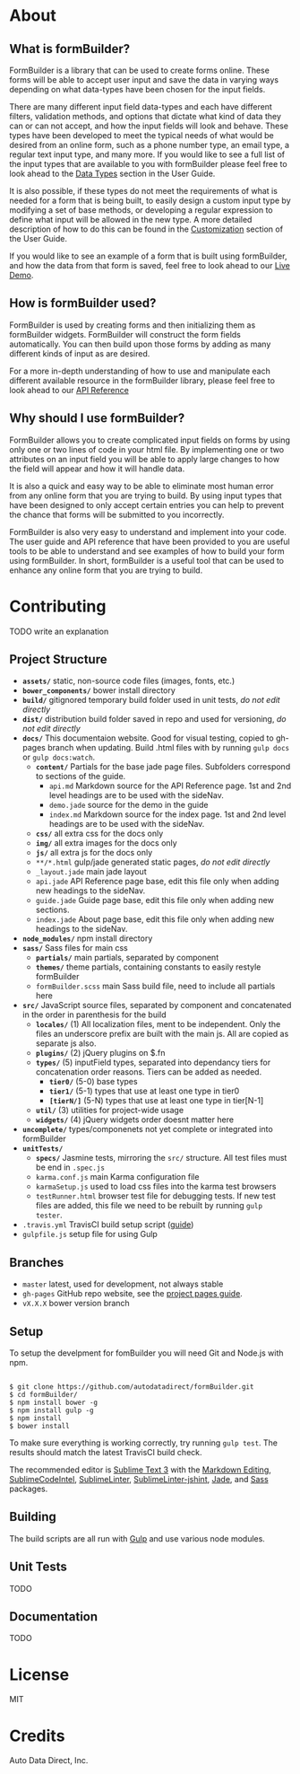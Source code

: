 # About

## What is formBuilder?
FormBuilder is a library that can be used to create forms online. These forms will be able to accept user input and save the data in varying ways depending on what data-types have been chosen for the input fields.

There are many different input field data-types and each have different filters, validation methods, and options that dictate what kind of data they can or can not accept, and how the input fields will look and behave. These types have been developed to meet the typical needs of what would be desired from an online form, such as a phone number type, an email type, a regular text input type, and many more. If you would like to see a full list of the input types that are available to you with formBuilder please feel free to look ahead to the <a href="./guide.html#dataTypes">Data Types</a> section in the User Guide. 

It is also possible, if these types do not meet the requirements of what is needed for a form that is being built, to easily design a custom input type by modifying a set of base methods, or developing a regular expression to define what input will be allowed in the new type. A more detailed description of how to do this can be found in the <a href="./guide.html#customization">Customization</a> section of the User Guide.

If you would like to see an example of a form that is built using formBuilder, and how the data from that form is saved, feel free to look ahead to our <a href="./guide.html#demo">Live Demo</a>. 

## How is formBuilder used?
FormBuilder is used by creating forms and then initializing them as formBuilder widgets. FormBuilder will construct the form fields automatically. You can then build upon those forms by adding as many different kinds of input as are desired. 

For a more in-depth understanding of how to use and manipulate each different available resource in the formBuilder library, please feel free to look ahead to our <a href='./api.html#widgets'>[API Reference]()</a>

## Why should I use formBuilder?
FormBuilder allows you to create complicated input fields on forms by using only one or two lines of code in your html file. By implementing one or two attributes on an input field you will be able to apply large changes to how the field will appear and how it will handle data.

It is also a quick and easy way to be able to eliminate most human error from any online form that you are trying to build. By using input types that have been designed to only accept certain entries you can help to prevent the chance that forms will be submitted to you incorrectly. 

FormBuilder is also very easy to understand and implement into your code. The user guide and API reference that have been provided to you are useful tools to be able to understand and see examples of how to build your form using formBuilder. In short, formBuilder is a useful tool that can be used to enhance any online form that you are trying to build.


# Contributing
TODO write an explanation

## Project Structure

* **`assets/`** static, non-source code files (images, fonts, etc.)
* **`bower_components/`** bower install directory
* **`build/`** gitignored temporary build folder used in unit tests, *do not edit directly*
* **`dist/`** distribution build folder saved in repo and used for versioning, *do not edit directly*
* **`docs/`** This documentaion website. Good for visual testing, copied to gh-pages branch when updating. Build .html files with by running `gulp docs` or `gulp docs:watch`.
    - **`content/`** Partials for the base jade page files. Subfolders correspond to sections of the guide.
        + `api.md` Markdown source for the API Reference page. 1st and 2nd level headings are to be used with the sideNav.
        + `demo.jade` source for the demo in the guide
        + `index.md` Markdown source for the index page. 1st and 2nd level headings are to be used with the sideNav.
    - **`css/`** all extra css for the docs only
    - **`img/`** all extra images for the docs only
    - **`js/`** all extra js for the docs only
    - `**/*.html` gulp/jade generated static pages, *do not edit directly* 
    - `_layout.jade` main jade layout
    - `api.jade` API Reference page base, edit this file only when adding new headings to the sideNav.
    - `guide.jade` Guide page base, edit this file only when adding new sections.
    - `index.jade` About page base, edit this file only when adding new headings to the sideNav.
* **`node_modules/`** npm install directory
* **`sass/`** Sass files for main css
    - **`partials/`** main partials, separated by component
    - **`themes/`** theme partials, containing constants to easily restyle formBuilder
    - `formBuilder.scss` main Sass build file, need to include all partials here
* **`src/`** JavaScript source files, separated by component and concatenated in the order in parenthesis for the build
    - **`locales/`** (1) All localization files, ment to be independent. Only the files an underscore prefix are built with the main js. All are copied as separate js also.
    - **`plugins/`** (2) jQuery plugins on $.fn
    - **`types/`** (5) inputField types, separated into dependancy tiers for concatenation order reasons. Tiers can be added as needed.
        + **`tier0/`** (5-0) base types
        + **`tier1/`** (5-1) types that use at least one type in tier0
        + **`[tierN/]`** (5-N) types that use at least one type in tier[N-1]
    - **`util/`** (3) utilities for project-wide usage
    - **`widgets/`** (4) jQuery widgets order doesnt matter here
* **`uncomplete/`** types/componenets not yet complete or integrated into formBuilder
* **`unitTests/`**
    - **`specs/`** Jasmine tests, mirroring the `src/` structure. All test files must be end in `.spec.js`
    - `karma.conf.js` main Karma configuration file
    - `karmaSetup.js` used to load css files into the karma test browsers
    - `testRunner.html` browser test file for debugging tests. If new test files are added, this file we need to be rebuilt by running `gulp tester`.
* `.travis.yml` TravisCI build setup script ([guide](http://docs.travis-ci.com/user/customizing-the-build/))
* `gulpfile.js` setup file for using Gulp

## Branches

* `master` latest, used for development, not always stable
* `gh-pages` GitHub repo website, see the [project pages guide](https://help.github.com/articles/creating-project-pages-manually/).
* `vX.X.X` bower version branch

## Setup

To setup the develpment for fomBuilder you will need Git and Node.js with npm. 

<code data-mode='shell'>
$ git clone https://github.com/autodatadirect/formBuilder.git
$ cd formBuilder/
$ npm install bower -g
$ npm install gulp -g
$ npm install
$ bower install</code>

To make sure everything is working correctly, try running `gulp test`. The results should match the latest TravisCI build check. 

The recommended editor is [Sublime Text 3](http://www.sublimetext.com/) with the [Markdown Editing](https://github.com/SublimeText-Markdown/MarkdownEditing), [SublimeCodeIntel](https://github.com/SublimeCodeIntel/SublimeCodeIntel), [SublimeLinter](http://www.sublimelinter.com/en/latest/), [SublimeLinter-jshint](https://github.com/SublimeLinter/SublimeLinter-jshint), [Jade](https://packagecontrol.io/packages/Jade), and [Sass](https://packagecontrol.io/packages/Sass) packages.

## Building
The build scripts are all run with [Gulp](http://gulpjs.com/) and use various node modules.


## Unit Tests
TODO

## Documentation
TODO

# License
MIT

# Credits
Auto Data Direct, Inc.